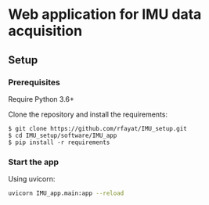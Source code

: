 # Web application for IMU data acquisition
## Setup
### Prerequisites
Require Python 3.6+

Clone the repository and install the requirements:
```shell
$ git clone https://github.com/rfayat/IMU_setup.git
$ cd IMU_setup/software/IMU_app
$ pip install -r requirements
```
### Start the app
Using uvicorn:
```bash
uvicorn IMU_app.main:app --reload
```

